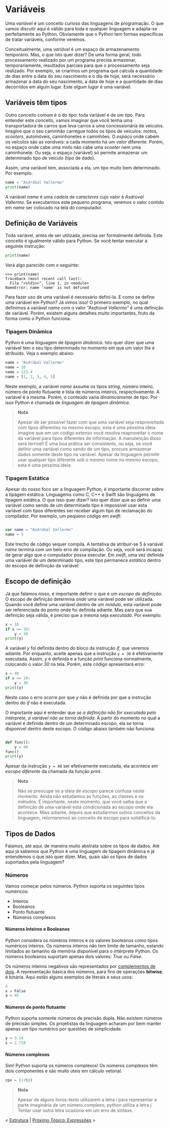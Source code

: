 # Variáveis

Uma _variável_ é um conceito curioso das linguagens de programação. O que vamos
discutir aqui é válido para toda e qualquer linguagem e adapta-se perfeitamente
ao Python. Obviamente que o Python tem formas específicas de tratar variáveis,
conforme veremos.

Conceitualmente, uma _variável_ é um espaço de armazenamento temporário. Mas, o
que isto quer dizer? De uma forma geral, todo processamento realizado por um
programa precisa armazenar, temporariamente, resultados parciais para que o
processamento seja realizado. Por exemplo, se criarmos um programa que calcula a
quantidade de dias entre a data do seu nascimento e o dia de hoje, será
necessário armazenar a data do seu nascimento, a data de hoje e a quantidade de
dias decorridos em algum lugar. Este _algum lugar_ é uma variável.

## Variáveis têm tipos

Outro conceito comum é o do _tipo_: toda variável é de um tipo. Para entender
este conceito, vamos imaginar que você tenha uma transportadora de carros que
leva carros a uma concessionária de veículos. Imagine que o seu caminhão
carregue todos os _tipos_ de veículos: motos, _scooters_, automóveis,
caminhonetes e caminhões. O _espaço_ onde cabem os veículos são as _variáveis_:
a cada momento há um _valor_ diferente. Porém, no espaço onde cabe uma moto não
cabe uma _scooter_ nem uma caminhonete. Ou seja, o espaço (variável) só permite
armazenar um determinado tipo de veículo (tipo de dado).

Assim, uma variável tem, associada a ela, um tipo muito bem determinado. Por
exemplo:

```python
name = "Asdrúbal Vallermo"
print(name)
```

A variável _name_ é uma _cadeia de caracteres_ cujo valor é *Asdrúval
Vallermo*. Se executarmos este pequeno programa, veremos o valor contido em
_name_ ser colocado na tela do computador.

## Definição de Variáveis

Toda variável, antes de ser utilizada, precisa ser formalmente definida. Este
conceito é igualmente válido para Python. Se você tentar executar a seguinte
instrução:

```python
print(name)
```

Verá algo parecido com o seguinte:

```shell
>>> print(name)
Traceback (most recent call last):
  File "<stdin>", line 1, in <module>
NameError: name 'name' is not defined
```

Para fazer uso de uma variável é necessário definí-la. E como se define uma
variável em Python? Já vimos isso! O primeiro exemplo, no qual definimos a
variável _name_ com o valor _"Asdrúval Vallermo"_ é uma definição de
variável. Porém, existem alguns detalhes muito importantes, fruto da forma como
o Python funciona.

### Tipagem Dinâmica

Python é uma linguagem de _tipagem dinâmica_. Isto quer dizer que uma variável
tem o seu tipo determinado no momento em que um valor lhe é atribuído. Veja o
exemplo abaixo:

```python
name = "Asdrúbal Vallermo"
name = 10
name = 123.4
name = [1, 2, 3, 4, 5]
```

Neste exemplo, a variável _name_ assume os tipos _string_, número inteiro,
número de ponto flutuante e lista de números inteiros, respectivamente. A
variável é a mesma. Porém, o conteúdo varia _dinamicamente_ de tipo. Por isso
Python é chamada de _linguagem de tipagem dinâmica_.

> **Nota**
>
> Apesar de ser possível fazer com que uma variável seja reaproveitada com tipos
> diferentes no mesmo escopo, esta é uma péssima ideia.  Imagine que em um
> código extenso você resolva reaproveitar o nome da variável para tipos
> diferentes de informação. A manutenção disso será terrível!  É uma boa prática
> ser consistente, ou seja, se você definir uma variável como sendo de um tipo,
> procure armazenar dados somente deste tipo na variável. Apesar da linguagem
> permitir usar qualquer tipo diferente sob o mesmo nome no mesmo escopo, esta é
> uma péssima ideia.

### Tipagem Estática

Apesar do nosso foco ser a linguagem Python, é importante discorrer sobre a
tipagem estática. Linguagems como C, C++ e Swift são linguagens de tipagem
estática. O que isso quer dizer? Isto quer dizer que ao definir uma variável
como sendo de um determinado tipo é impossível usar esta variável com tipos
diferentes ser receber algum tipo de reclamação do compilador. Por exemplo, um
pequeno código em _swift_:

```swift

var name = "Asdrúbal Vallermo"
name = 5
```

Este trecho de código sequer compila. A tentativa de atribuir-se 5 à variável
_name_ termina com um belo erro de compilação. Ou seja, você será incapaz de
gerar algo que o computador possa executar. Em _swift_, uma vez definida uma
variável de um determinado tipo, este tipo permanece _estático_ dentro do escopo
de definição da variável.

## Escopo de definição

Já que falamos nisso, é importante definir o que é um _escopo de definição_. O
escopo de definição determina _onde_ uma variável pode ser utilizada. Quando
você define uma variável dentro de um _módulo_, esta variável pode ser
referenciada do ponto onde foi definida adiante. Mas para que sua definição seja
válida, é preciso que a mesma seja _executada_. Por exemplo:

```python
x = 10
if x == 10:
    y = 30
print(y)
```

A variável _y_ foi definida dentro do bloco da instrução _if_, que veremos
adiante. Por enquanto, aceite apenas que a instrução `y = 30` é efetivamente
executada. Assim, _y_ é definida e a função _print_ funciona normalmente,
colocando o valor _30_ na tela. Porém, este código apresentará erro:

```python
x = 40
if x == 10:
    y = 30
print(y)
```

Neste caso o erro ocorre por que _y_ não é definida por que a instrução dentro
do _if_ não é executada.

O importante aqui é entender que _se a definição não for executada pelo
intérprete, a variável não se torna definida_. À partir do momento no qual a
variável é definida dentro de um determinado escopo, ela se torna disponível
dentro deste escopo. O código abaixo também não funciona:

```python

def func():
    y = 40
func()
print(y)
```

Apesar da instrução `y = 40` ser efetivamente executada, ela acontece em _escopo
diferente_ da chamada da função _print_.

> **Nota**
>
> Não se preocupe se a ideia de _escopo_ parece confusa neste momento. Ainda não
> estudamos as funções, as classes e os métodos. É importante, neste momento,
> que você saiba que a definição de uma variável está condicionada ao escopo
> onde ela acontece. Mais adiante, depois que estudarmos outros conceitos da
> linguagem, retornaremos ao conceito de escopo para solidificá-lo.

## Tipos de Dados

Falamos, até aqui, de maneira muito abstrata sobre os tipos de dados. Até aqui
já sabemos que Python é uma linguagem de tipagem dinâmica e já entendemos o que
isto quer dizer. Mas, quais são os tipos de dados suportados pela linguagem?

### Números

Vamos começar pelos números. Python suporta os seguintes tipos numéricos:

* Inteiros
* Booleanos
* Ponto flutuante
* Números complexos

#### Números Inteiros e Booleanos

Python considera os números inteiros e os valores booleanos como tipos numéricos
inteiros. Os números inteiros não tem limite de tamanho, estando limitados ao
tamanho da memória disponível para o intérprete Python. Os números booleanos
suportam apenas dois valores: _True_ ou _False_.

Os números inteiros negativos são representados por [complementos de
dois](https://pt.wikipedia.org/wiki/Complemento_para_dois). A representação
básica dos números, para fins de operações __bitwise__, é binária. Aqui estão
alguns exemplos de literais e seus usos:

```python
3
x = False
a = 45
```

#### Números de ponto flutuante

Python suporta somente números de precisão dupla. Não existem números de
precisão simples. Os projetistas da linguagem acharam por bem manter apenas um
tipo numérico por questões de simplicidade. 

```python
y = 3.14
z = 2.718
```

#### Números complexos

Sim! Python suporta os números complexos! Os números complexos têm dois
componentes e são muito úteis em cálculo vetorial.

```python
cpx = (1+5j)
```

> **Nota**
>
> Apesar de alguns livros-texto utilizarem a letra _i_ para representar a parte
> imaginária de um número complexo, python utiliza a letra _j_. Tentar usar
> outra letra ocasiona em um erro de sintaxe.

< [Estrutura](02-CONSTANTES.md) | [Próximo Tópico: Expressões](04-EXPRESSOES.md) >
